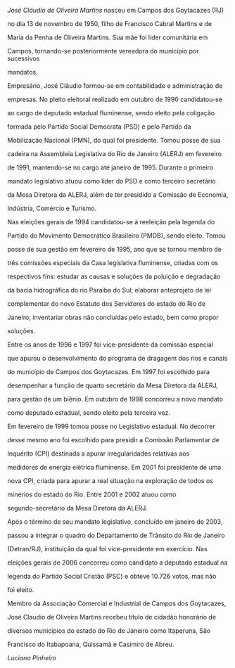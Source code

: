 

*José Cláudio de Oliveira Martins* nasceu em Campos dos Goytacazes (RJ)

no dia 13 de novembro de 1950, filho de Francisco Cabral Martins e de

Maria da Penha de Oliveira Martins. Sua mãe foi líder comunitária em

Campos, tornando-se posteriormente vereadora do município por sucessivos

mandatos.



Empresário, José Cláudio formou-se em contabilidade e administração de

empresas. No pleito eleitoral realizado em outubro de 1990 candidatou-se

ao cargo de deputado estadual fluminense, sendo eleito pela coligação

formada pelo Partido Social Democrata (PSD) e pelo Partido da

Mobilização Nacional (PMN), do qual foi presidente. Tomou posse de sua

cadeira na Assembleia Legislativa do Rio de Janeiro (ALERJ) em fevereiro

de 1991, mantendo-se no cargo até janeiro de 1995. Durante o primeiro

mandato legislativo atuou como líder do PSD e como terceiro secretário

da Mesa Diretora da ALERJ, além de ter presidido a Comissão de Economia,

Indústria, Comércio e Turismo.



Nas eleições gerais de 1994 candidatou-se à reeleição pela legenda do

Partido do Movimento Democrático Brasileiro (PMDB), sendo eleito. Tomou

posse de sua gestão em fevereiro de 1995, ano que se tornou membro de

três comissões especiais da Casa legislativa fluminense, criadas com os

respectivos fins: estudar as causas e soluções da poluição e degradação

da bacia hidrográfica do rio Paraíba do Sul; elaborar anteprojeto de lei

complementar do novo Estatuto dos Servidores do estado do Rio de

Janeiro; inventariar obras não concluídas pelo estado, bem como propor

soluções.



Entre os anos de 1996 e 1997 foi vice-presidente da comissão especial

que apurou o desenvolvimento do programa de dragagem dos rios e canais

do município de Campos dos Goytacazes. Em 1997 foi escolhido para

desempenhar a função de quarto secretário da Mesa Diretora da ALERJ,

para gestão de um biênio. Em outubro de 1998 concorreu a novo mandato

como deputado estadual, sendo eleito pela terceira vez.



Em fevereiro de 1999 tomou posse no Legislativo estadual. No decorrer

desse mesmo ano foi escolhido para presidir a Comissão Parlamentar de

Inquérito (CPI) destinada a apurar irregularidades relativas aos

medidores de energia elétrica fluminense. Em 2001 foi presidente de uma

nova CPI, criada para apurar a real situação na exploração de todos os

minérios do estado do Rio. Entre 2001 e 2002 atuou como

segundo-secretário da Mesa Diretora da ALERJ.



Após o término de seu mandato legislativo, concluído em janeiro de 2003,

passou a integrar o quadro do Departamento de Trânsito do Rio de Janeiro

(Detran/RJ), instituição da qual foi vice-presidente em exercício. Nas

eleições gerais de 2006 concorreu como candidato a deputado estadual na

legenda do Partido Social Cristão (PSC) e obteve 10.726 votos, mas não

foi eleito.



Membro da Associação Comercial e Industrial de Campos dos Goytacazes,

José Claudio de Oliveira Martins recebeu título de cidadão honorário de

diversos municípios do estado do Rio de Janeiro como Itaperuna, São

Francisco do Itabapoana, Quissamã e Casimiro de Abreu.



*Luciana Pinheiro*



